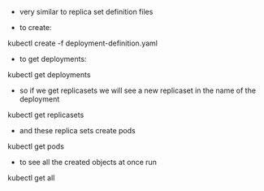 - very similar to replica set definition files

- to create:

kubectl create -f deployment-definition.yaml

- to get deployments:

kubectl get deployments

- so if we get replicasets we will see a new replicaset in the name of the deployment

kubectl get replicasets

- and these replica sets create pods

kubectl get pods

- to see all the created objects at once run

kubectl get all
